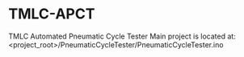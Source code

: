# TMLC-APCT
TMLC Automated Pneumatic Cycle Tester
Main project is located at: <project_root>/PneumaticCycleTester/PneumaticCycleTester.ino
